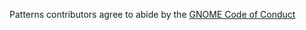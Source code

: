 Patterns contributors agree to abide by the [GNOME Code of Conduct](https://wiki.gnome.org/Foundation/CodeOfConduct)

